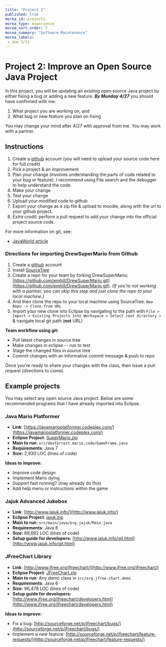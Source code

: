 ```yaml
---
title: "Project 2"
published: true
morea_id: project2
morea_type: experience
morea_sort_order: 7
morea_summary: "Software Maintenance"
morea_labels:
 - due 5/11
---
```


# Project 2: Improve an Open Source Java Project

<!--*DRAFT*-->

In this project, you will be updating an existing open source Java project by either fixing a bug or adding a new feature. ***By Monday 4/27*** you should have confirmed with me:

1. What project you are working on, and 
2. What bug or new feature you plan on fixing

You may change your mind after 4/27 with approval from me. You may work with a partner.

## Instructions

1. Create a [github](https://github.com/) account (you will need to upload your source code here for full credit)
2. Pick a project & an improvement
3. Plan your change (involves understanding the parts of code related to your bug or feature). I recommend using File search and the debugger to help understand the code.
4. Make your change
5. Test your change
6. Upload your modified code to github
7. Export your change as a zip file & upload to moodle, along with the url to your github project.
8. *Extra credit:* perform a pull request to add your change into the official project source code.

For more information on git, see:

  * [JavaWorld article](http://www.javaworld.com/article/2078630/open-source-tools/open-source-java-projects-github.html)

### Directions for importing DrewSuperMario from Github

1. Create a [github](https://github.com/) account
1. Install [SourceTree](http://www.sourcetreeapp.com/)
1. Create a repo for your team by forking DrewSuperMario: [https://github.com/emhill/DrewSuperMario.git](https://github.com/emhill/DrewSuperMario.git). *(If you're not working with a partner, you can skip this step and just clone the repo to your local machine.)*
1. And then clone the repo to your local machine using SourceTree: `New Repo -> Clone from URL`
1. Import your new clone into Eclipse by navigating to the path with
`File > Import > Existing Projects Into Workspace > Select root directory >` & navigate local git path (**not** URL)

**Team workflow using git:**
  * Pull latest changes in source tree
  * Make changes in eclipse -- run to test
  * Stage the changed files in source tree
  * Commit changes with an informative commit message & push to repo

Once you're ready to share your changes with the class, then issue a pull request (directions to come).

## Example projects

You may select any open source Java project. Below are some recommended programs that I have already imported into Eclipse.

### Java Mario Platformer

  * **Link**: [https://javamarioplatformer.codeplex.com/](https://javamarioplatformer.codeplex.com/)
  * **Eclipse Project**: [SuperMario.zip](SuperMario.zip)
  * **Main to run**: `src/devforrest.mario.code/GameFrame.java`
  * **Requirements**: Java 7
  * **Size:** 2,930 LOC (lines of code)

**Ideas to improve:**

  * Improve code design
  * Implement Mario dying
  * Support fast running? (may already do this)
  * Add help menu or instructions within the game

### Jajuk Advanced Jukebox

  * **Link**: [http://www.jajuk.info/](http://www.jajuk.info/)
  * **Eclipse Project**: [jajuk.zip](jajuk.zip)
  * **Main to run**: `src/main/java/org.jajuk/Main.java`
  * **Requirements**: Java 6
  * **Size:** 68,692 LOC (lines of code)
  * **Setup guide for developers:** [http://www.jajuk.info/git.html](http://www.jajuk.info/git.html)

<!--**Ideas to improve:**

  * *Coming soon*-->
  
<!--### GanttProject

  * **Link**: [http://www.ganttproject.biz/](http://www.ganttproject.biz/)
  * **Eclipse Project**: [JFreeChart.zip](JFreeChart.zip)
  * **Main to run**: Any demo class in `src/org.jfree.chart.demo`
  * **Requirements**: Java 6
  * **Size:** 96,478 LOC (lines of code)
  * **Setup guide for developers:** [http://www.ganttproject.biz/participate](http://www.ganttproject.biz/participate)

**Ideas to improve:**

  * Fix a verified defect or enhancement: [https://code.google.com/p/ganttproject/issues/list?can=1](https://code.google.com/p/ganttproject/issues/list?can=1)-->

<!--### FreeMind

  * **Link**: [http://freemind.sourceforge.net](http://freemind.sourceforge.net)
  * **Eclipse Project**: [JFreeChart.zip](JFreeChart.zip)
  * **Main to run**: Any demo class in `src/org.jfree.chart.demo`
  * **Requirements**: Java 6
  * **Size:** 96,478 LOC (lines of code)
  * **Setup guide for developers:** [http://freemind.sourceforge.net/wiki/index.php/Development](http://freemind.sourceforge.net/wiki/index.php/Development)

**Ideas to improve:**

  * Fix an open bug (not pending): [http://sourceforge.net/p/freemind/bugs/](http://sourceforge.net/p/freemind/bugs/)
  * Implement a new enhancement: [http://freemind.sourceforge.net/wiki/index.php/Requests_for_enhancements](http://freemind.sourceforge.net/wiki/index.php/Requests_for_enhancements)-->


### JFreeChart Library

  * **Link**: [http://www.jfree.org/jfreechart/](http://www.jfree.org/jfreechart/)
  * **Eclipse Project**: [JFreeChart.zip](JFreeChart.zip)
  * **Main to run**: Any demo class in `src/org.jfree.chart.demo`
  * **Requirements**: Java 6
  * **Size:** 96,478 LOC (lines of code)
  * **Setup guide for developers:** [http://www.jfree.org/jfreechart/developers.html](http://www.jfree.org/jfreechart/developers.html)

**Ideas to improve:**

  * Fix a bug: [http://sourceforge.net/p/jfreechart/bugs/](http://sourceforge.net/p/jfreechart/bugs/)
  * Implement a new feature: [http://sourceforge.net/p/jfreechart/feature-requests/](http://sourceforge.net/p/jfreechart/feature-requests/)
